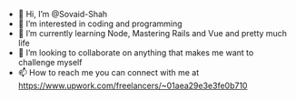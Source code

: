 - 👋 Hi, I’m @Sovaid-Shah
- 👀 I’m interested in coding and programming
- 🌱 I’m currently learning Node, Mastering Rails and Vue and pretty much life
- 💞️ I’m looking to collaborate on anything that makes me want to challenge myself
- 📫 How to reach me you can connect with me at https://www.upwork.com/freelancers/~01aea29e3e3fe0b710

<!---
Sovaid-Shah/Sovaid-Shah is a ✨ special ✨ repository because its `README.md` (this file) appears on your GitHub profile.
You can click the Preview link to take a look at your changes.
--->
